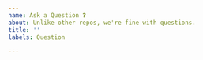 ```yaml
---
name: Ask a Question ❓
about: Unlike other repos, we're fine with questions.
title: ''
labels: Question

---
```


<!--
Please make sure it is relevant to the icon pack
and not too specific to a Framework/Library.
-->

